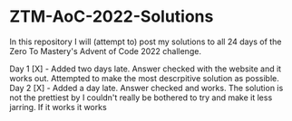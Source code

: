 # ZTM-AoC-2022-Solutions

In this repository I will (attempt to) post my solutions to all 24 days of the Zero To Mastery's Advent of Code 2022 challenge.

Day 1 [X] - Added two days late. Answer checked with the website and it works out. Attempted to make the most descrpitive solution as possible.
Day 2 [X] - Added a day late. Answer checked and works. The solution is not the prettiest by I couldn't really be bothered to try and make it less jarring. If it works it works
